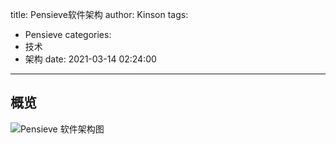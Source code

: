 title: Pensieve软件架构
author: Kinson
tags:
  - Pensieve
categories:
  - 技术
  - 架构
date: 2021-03-14 02:24:00
---
## 概览
![Pensieve 软件架构图](/images/pensieve_software_secma.png)


